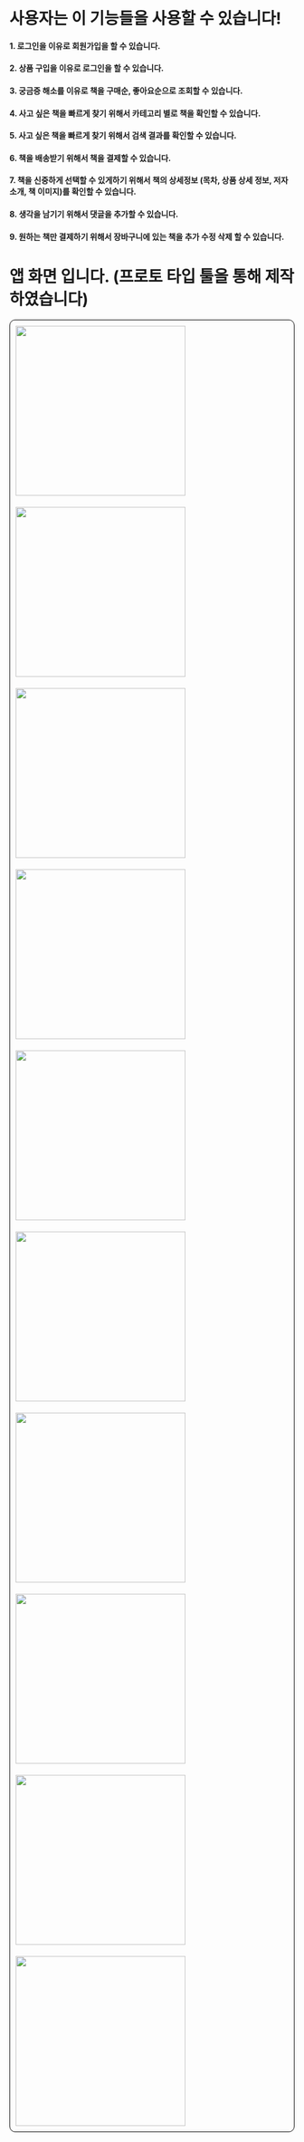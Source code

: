# 사용자는 이 기능들을 사용할 수 있습니다!

#### 1. 로그인을 이유로 회원가입을 할 수 있습니다.
#### 2. 상품 구입을 이유로 로그인을 할 수 있습니다.
#### 3. 궁금증 해소를 이유로 책을 구매순, 좋아요순으로 조회할 수 있습니다.
#### 4. 사고 싶은 책을 빠르게 찾기 위해서 카테고리 별로 책을 확인할 수 있습니다.
#### 5. 사고 싶은 책을 빠르게 찾기 위해서 검색 결과를 확인할 수 있습니다.
#### 6. 책을 배송받기 위해서 책을 결제할 수 있습니다.
#### 7. 책을 신중하게 선택할 수 있게하기 위해서 책의 상세정보 (목차, 상품 상세 정보, 저자 소개, 책 이미지)를 확인할 수 있습니다.
#### 8. 생각을 남기기 위해서 댓글을 추가할 수 있습니다.
#### 9. 원하는 책만 결제하기 위해서 장바구니에 있는 책을 추가 수정 삭제 할 수 있습니다.

# 앱 화면 입니다. (프로토 타입 툴을 통해 제작 하였습니다)

<div style= "border: 1px solid black; border-radius: 10px;" >
  <!-- 로그인 -->
  <img style="padding:10px;" width="300" src="https://user-images.githubusercontent.com/63249033/81190756-2fccd780-8ff3-11ea-9d98-9d388911cf5d.PNG">
    <!-- 로그인 -->
    <img style="padding:10px;" width="300" src="https://user-images.githubusercontent.com/63249033/81190745-2e9baa80-8ff3-11ea-9bb9-d3a88fc32935.PNG">
  <!-- 홈 -->
    <img style="padding:10px;" width="300" src="https://user-images.githubusercontent.com/63249033/81192777-92bf6e00-8ff5-11ea-825a-8dc084838644.PNG">
 <!-- 카테고리 -->
    <img style="padding:10px;" width="300" src="https://user-images.githubusercontent.com/63249033/81307818-07f57680-90bc-11ea-8571-058df13e376f.PNG">
  <!-- 인문학 -->
    <img style="padding:10px;" width="300" src="https://user-images.githubusercontent.com/63249033/81190752-2f344100-8ff3-11ea-896c-66a87b77c8a5.PNG">
  <!-- 장바구니 -->
    <img style="padding:10px;" width="300" src="https://user-images.githubusercontent.com/63249033/81190748-2e9baa80-8ff3-11ea-82f9-7c235515fb70.PNG">
  <!-- 도서 결제창 -->
    <img style="padding:10px;" width="300" src="https://user-images.githubusercontent.com/63249033/81245494-16a64400-9050-11ea-9343-d5bcd88b0a67.PNG">
  <!-- 도서 상세 정보 -->
    <img style="padding:10px;" width="300" src="https://user-images.githubusercontent.com/63249033/81190738-2e031400-8ff3-11ea-8c88-0b1b33a6aa39.PNG">
    <!-- 검색 화면 -->
    <img style="padding:10px;" width="300" src="https://user-images.githubusercontent.com/63249033/81190734-2d6a7d80-8ff3-11ea-882b-c3a32eec6489.PNG">
  <!-- 검색 결과 화면 -->
    <img style="padding:10px;" width="300" src="https://user-images.githubusercontent.com/63249033/81190730-2cd1e700-8ff3-11ea-8198-8ffe20c22728.PNG">
</div>
